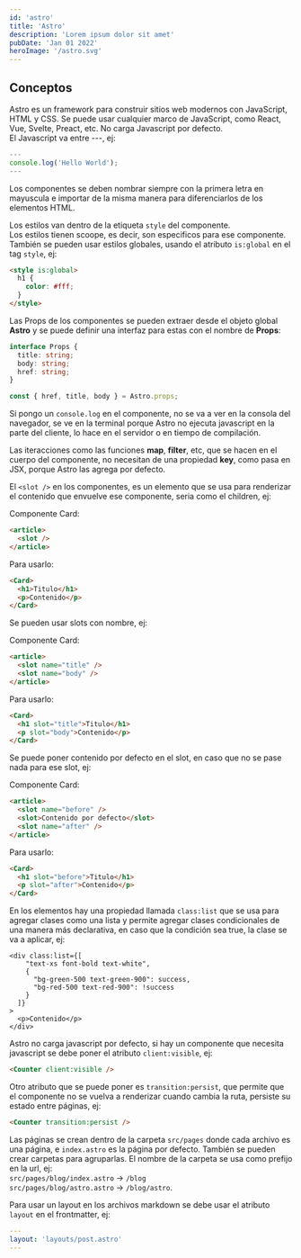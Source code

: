 ```yaml
---
id: 'astro'
title: 'Astro'
description: 'Lorem ipsum dolor sit amet'
pubDate: 'Jan 01 2022'
heroImage: '/astro.svg'
---
```


## Conceptos

Astro es un framework para construir sitios web modernos con JavaScript, HTML y CSS.
Se puede usar cualquier marco de JavaScript, como React, Vue, Svelte, Preact, etc.
No carga Javascript por defecto.  
El Javascript va entre ---, ej:

```javascript
---
console.log('Hello World');
---
```

Los componentes se deben nombrar siempre con la primera letra en mayuscula
e importar de la misma manera para diferenciarlos de los elementos HTML.

Los estilos van dentro de la etiqueta `style` del componente.  
Los estilos tienen scoope, es decir, son especificos para ese componente.  
También se pueden usar estilos globales, usando el atributo `is:global` en el tag `style`, ej:

```html
<style is:global>
  h1 {
    color: #fff;
  }
</style>
```

Las Props de los componentes se pueden extraer desde el objeto global **Astro**
y se puede definir una interfaz para estas con el nombre de **Props**:

```typescript
interface Props {
  title: string;
  body: string;
  href: string;
}

const { href, title, body } = Astro.props;
```

Si pongo un `console.log` en el componente, no se va a ver en la consola del navegador,
se ve en la terminal porque Astro no ejecuta javascript en la parte del cliente, lo hace
en el servidor o en tiempo de compilación.

Las iteracciones como las funciones **map**, **filter**, etc, que se hacen en el cuerpo
del componente, no necesitan de una propiedad **key**, como pasa en JSX, porque Astro
las agrega por defecto.

El `<slot />` en los componentes, es un elemento que se usa para renderizar el contenido
que envuelve ese componente, seria como el children, ej:

Componente Card:

```html
<article>
  <slot />
</article>
```

Para usarlo:

```html
<Card>
  <h1>Titulo</h1>
  <p>Contenido</p>
</Card>
```

Se pueden usar slots con nombre, ej:

Componente Card:

```html
<article>
  <slot name="title" />
  <slot name="body" />
</article>
```

Para usarlo:

```html
<Card>
  <h1 slot="title">Titulo</h1>
  <p slot="body">Contenido</p>
</Card>
```

Se puede poner contenido por defecto en el slot, en caso que no se pase nada
para ese slot, ej:

Componente Card:

```html
<article>
  <slot name="before" />
  <slot>Contenido por defecto</slot>
  <slot name="after" />
</article>
```

Para usarlo:

```html
<Card>
  <h1 slot="before">Titulo</h1>
  <p slot="after">Contenido</p>
</Card>
```

En los elementos hay una propiedad llamada `class:list` que se usa para agregar
clases como una lista y permite agregar clases condicionales de una manera más
declarativa, en caso que la condición sea true, la clase se va a aplicar, ej:

```astro
<div class:list={[
    "text-xs font-bold text-white",
    {
      "bg-green-500 text-green-900": success,
      "bg-red-500 text-red-900": !success
    }
  ]}
>
  <p>Contenido</p>
</div>
```

Astro no carga javascript por defecto, si hay un componente que necesita javascript
se debe poner el atributo `client:visible`, ej:

```html
<Counter client:visible />
```

Otro atributo que se puede poner es `transition:persist`, que permite que el componente
no se vuelva a renderizar cuando cambia la ruta, persiste su estado entre páginas, ej:

```html
<Counter transition:persist />
```

Las páginas se crean dentro de la carpeta `src/pages` donde cada archivo es una página,
e `index.astro` es la página por defecto. También se pueden crear carpetas para agruparlas.
El nombre de la carpeta se usa como prefijo en la url, ej:  
`src/pages/blog/index.astro` -> `/blog`  
`src/pages/blog/astro.astro` -> `/blog/astro`.

Para usar un layout en los archivos markdown se debe usar el atributo `layout` en el frontmatter, ej:

```yaml
---
layout: 'layouts/post.astro'
---
```
